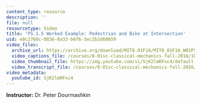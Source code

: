 ```yaml
---
content_type: resource
description: ''
file: null
resourcetype: Video
title: 'PS.1.5 Worked Example: Pedestrian and Bike at Intersection'
uid: e0c2768c-0836-8a33-b6f6-5ec2b2d68659
video_files:
  archive_url: https://archive.org/download/MIT8.01F16/MIT8_01F16_W01PS05_360p.mp4
  video_captions_file: /courses/8-01sc-classical-mechanics-fall-2016/10a1210abd2054bfbe9594493f229b88_SjK2lmRFxc4.vtt
  video_thumbnail_file: https://img.youtube.com/vi/SjK2lmRFxc4/default.jpg
  video_transcript_file: /courses/8-01sc-classical-mechanics-fall-2016/3b1bdd658d6a69436ba8a17ea864df20_SjK2lmRFxc4.pdf
video_metadata:
  youtube_id: SjK2lmRFxc4
---
```


**Instructor:** Dr. Peter Dourmashkin